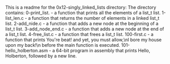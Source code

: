 This is a readme for the 0x12-singly_linked_lists directory:
The directory contains:
0-print_list. -  a function that prints all the elements of a list_t list.
1-list_len.c -  a function that returns the number of elements in a linked list_t list.
2-add_nide.c - a function that adds a new node at the beginning of a list_t list.
3-add_node_end.c - a function that adds a new node at the end of a list_t list.
4-free_list.c -  a function that frees a list_t list.
100-first.c - a function that prints You're beat! and yet, you must allow,\nI bore my house upon my back!\n before the main function is executed.
101-hello_holberton.asm - a 64-bit program in assembly that prints Hello, Holberton, followed by a new line.
